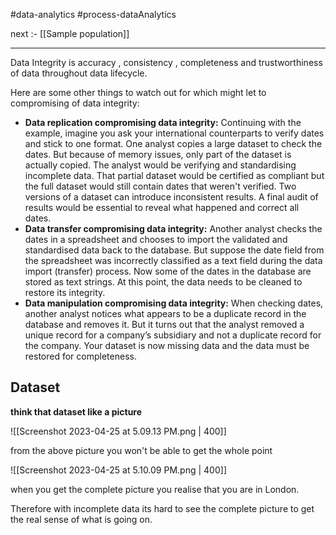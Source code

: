 

#data-analytics 
#process-dataAnalytics 

next :- [[Sample population]]

--- 

Data Integrity is accuracy , consistency , completeness and trustworthiness of data throughout data lifecycle. 



Here are some other things to watch out for which might let to compromising of data integrity:

-   **Data replication compromising data integrity:** Continuing with the example, imagine you ask your international counterparts to verify dates and stick to one format. One analyst copies a large dataset to check the dates. But because of memory issues, only part of the dataset is actually copied. The analyst would be verifying and standardising incomplete data. That partial dataset would be certified as compliant but the full dataset would still contain dates that weren't verified. Two versions of a dataset can introduce inconsistent results. A final audit of results would be essential to reveal what happened and correct all dates.
-   **Data transfer compromising data integrity:** Another analyst checks the dates in a spreadsheet and chooses to import the validated and standardised data back to the database. But suppose the date field from the spreadsheet was incorrectly classified as a text field during the data import (transfer) process. Now some of the dates in the database are stored as text strings. At this point, the data needs to be cleaned to restore its integrity. 
-   **Data manipulation compromising data integrity:** When checking dates, another analyst notices what appears to be a duplicate record in the database and removes it. But it turns out that the analyst removed a unique record for a company’s subsidiary and not a duplicate record for the company. Your dataset is now missing data and the data must be restored for completeness.

## Dataset

**think that dataset like a picture**

![[Screenshot 2023-04-25 at 5.09.13 PM.png | 400]]

from the above picture you won't be able to get the whole point

![[Screenshot 2023-04-25 at 5.10.09 PM.png | 400]]

when you get the complete picture you realise that you are in London. 

Therefore with incomplete data its hard to see the complete picture to get the real sense of what is going on. 


